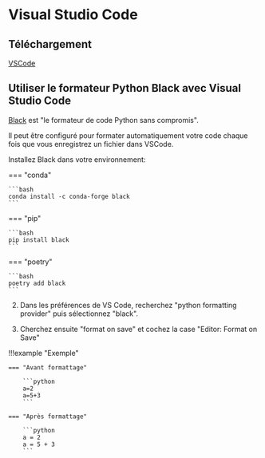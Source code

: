 # Visual Studio Code

## Téléchargement

[VSCode](https://code.visualstudio.com/)

## Utiliser le formateur Python Black avec Visual Studio Code

[Black](https://pypi.org/project/black/) est "le formateur de code Python sans compromis".

Il peut être configuré pour formater automatiquement votre code chaque fois que vous enregistrez un fichier
dans VSCode.

Installez Black dans votre environnement:

=== "conda"

    ```bash
    conda install -c conda-forge black
    ```

=== "pip"

    ```bash
    pip install black
    ```

=== "poetry"

    ```bash
    poetry add black
    ```

2. Dans les préférences de VS Code, recherchez "python formatting provider" puis sélectionnez "black".

3. Cherchez ensuite "format on save" et cochez la case "Editor: Format on Save"

!!!example "Exemple"

    === "Avant formattage"

        ```python
        a=2
        a=5+3
        ```

    === "Après formattage"

        ```python
        a = 2
        a = 5 + 3
        ```



